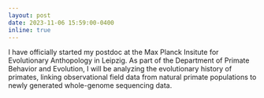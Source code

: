 ```yaml
---
layout: post
date: 2023-11-06 15:59:00-0400
inline: true
---
```


I have officially started my postdoc at the Max Planck Insitute for Evolutionary Anthopology in Leipzig. As part of the Department of Primate Behavior and Evolution, I will be analyzing the evolutionary history of primates, linking observational field data from natural primate populations to newly generated whole-genome sequencing data. 